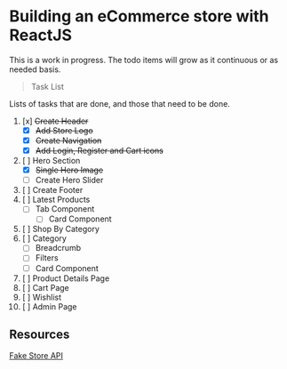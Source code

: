 # Building an eCommerce store with ReactJS

This is a work in progress. The todo items will grow as it continuous or as needed basis.

> Task List

Lists of tasks that are done, and those that need to be done.

1. [x] ~~Create Header~~
   - [x] ~~Add Store Logo~~
   - [x] ~~Create Navigation~~
   - [x] ~~Add Login, Register and Cart icons~~
2. [ ] Hero Section
   - [x] ~~Single Hero Image~~
   - [ ] Create Hero Slider
3. [ ] Create Footer
4. [ ] Latest Products
   - [ ] Tab Component
     - [ ] Card Component
5. [ ] Shop By Category
6. [ ] Category
   - [ ] Breadcrumb
   - [ ] Filters
   - [ ] Card Component
7. [ ] Product Details Page
8. [ ] Cart Page
9. [ ] Wishlist
10. [ ] Admin Page

## Resources

[Fake Store API](https://fakestoreapi.com/)
